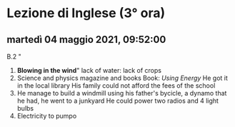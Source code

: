 


# Lezione di Inglese (3° ora)

## martedì 04 maggio 2021, 09:52:00
B.2 "
1. **Blowing in the wind**" lack of water: lack of crops
2. Science and physics magazine and books Book: *Using Energy*
He got it in the local library
His family could not afford the fees of the school
3. He manage to build a windmill using his father's bycicle, a dynamo that he had, he went to a junkyard
He could power two radios and 4 light bulbs
4. Electricity to pumpo 

<!--stackedit_data:
eyJoaXN0b3J5IjpbLTEzODY1MDkwMTYsMjE0MDk5NTQ2OV19
-->